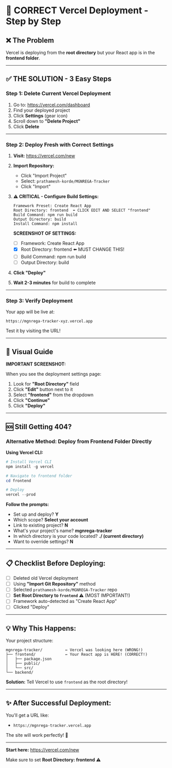 # 🎯 CORRECT Vercel Deployment - Step by Step

## ❌ The Problem
Vercel is deploying from the **root directory** but your React app is in the **frontend folder**.

---

## ✅ THE SOLUTION - 3 Easy Steps

### Step 1: Delete Current Vercel Deployment
1. Go to: https://vercel.com/dashboard
2. Find your deployed project
3. Click **Settings** (gear icon)
4. Scroll down to **"Delete Project"**
5. Click **Delete**

---

### Step 2: Deploy Fresh with Correct Settings

1. **Visit:** https://vercel.com/new

2. **Import Repository:**
   - Click "Import Project"
   - Select: `prathamesh-korde/MGNREGA-Tracker`
   - Click "Import"

3. **⚠️ CRITICAL - Configure Build Settings:**

   ```
   Framework Preset: Create React App
   Root Directory: frontend  ⬅️ CLICK EDIT AND SELECT "frontend"
   Build Command: npm run build
   Output Directory: build
   Install Command: npm install
   ```

   **SCREENSHOT OF SETTINGS:**
   - [ ] Framework: Create React App
   - [x] Root Directory: frontend ⬅️ MUST CHANGE THIS!
   - [ ] Build Command: npm run build
   - [ ] Output Directory: build

4. **Click "Deploy"**

5. **Wait 2-3 minutes** for build to complete

---

### Step 3: Verify Deployment

Your app will be live at:
```
https://mgnrega-tracker-xyz.vercel.app
```

Test it by visiting the URL!

---

## 🎥 Visual Guide

**IMPORTANT SCREENSHOT:**

When you see the deployment settings page:

1. Look for **"Root Directory"** field
2. Click **"Edit"** button next to it
3. Select **"frontend"** from the dropdown
4. Click **"Continue"**
5. Click **"Deploy"**

---

## 🆘 Still Getting 404?

### Alternative Method: Deploy from Frontend Folder Directly

**Using Vercel CLI:**

```powershell
# Install Vercel CLI
npm install -g vercel

# Navigate to frontend folder
cd frontend

# Deploy
vercel --prod
```

**Follow the prompts:**
- Set up and deploy? **Y**
- Which scope? **Select your account**
- Link to existing project? **N**
- What's your project's name? **mgnrega-tracker**
- In which directory is your code located? **./  (current directory)**
- Want to override settings? **N**

---

## 📋 Checklist Before Deploying:

- [ ] Deleted old Vercel deployment
- [ ] Using **"Import Git Repository"** method
- [ ] Selected `prathamesh-korde/MGNREGA-Tracker` repo
- [ ] **Set Root Directory to `frontend`** ⚠️ (MOST IMPORTANT!)
- [ ] Framework auto-detected as "Create React App"
- [ ] Clicked "Deploy"

---

## 💡 Why This Happens:

Your project structure:
```
mgnrega-tracker/          ← Vercel was looking here (WRONG!)
├── frontend/             ← Your React app is HERE! (CORRECT!)
│   ├── package.json
│   ├── public/
│   └── src/
└── backend/
```

**Solution:** Tell Vercel to use `frontend` as the root directory!

---

## ✨ After Successful Deployment:

You'll get a URL like:
- `https://mgnrega-tracker.vercel.app`

The site will work perfectly! 🎉

---

**Start here:** https://vercel.com/new

Make sure to set **Root Directory: frontend** ⚠️
